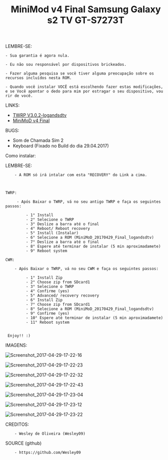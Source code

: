 ﻿---
title: MiniMod v4 Final Samsung Galaxy s2 TV GT-S7273T
---


LEMBRE-SE:

    - Sua garantia é agora nula.
	
    - Eu não sou responsável por dispositivos brickeados.
	
    - Fazer alguma pesquisa se você tiver alguma preocupação sobre os recursos incluídos nesta ROM.
	
    - Quando você instalar VOCÊ está escolhendo fazer estas modificações, e se Você apontar o dedo para mim por estragar o seu dispositivo, vou rir de você.

	
	
LINKS:

* [TWRP V3.0.2-logandsdtv](http://adf.ly/1mPeDR)
* [MiniMoD v4 Final]( )


BUGS:

   - Som de Chamada Sim 2
   - Keyboard (Fixado no Build do dia 29.04.2017)

   
Como instalar:


LEMBRE-SE:

        - A ROM só irá intalar com esta "RECOVERY" do Link a cima.
		
		

    TWRP:

         - Após Baixar o TWRP, vá no seu antigo TWRP e faça os seguintes passos:

             - 1° Install
             - 2° Selecione o TWRP 
             - 3° Deslize a barra até o final
             - 4° Reboot/ Reboot recovery
			 - 5° Install (Instalar)
			 - 6° Selecione a ROM (MiniMoD_20170429_Final_logandsdtv)
			 - 7° Deslize a barra até o final
			 - 8° Espere até terminar de instalar (5 min aproximadamete)
			 - 9° Reboot system

    CWM:

        - Após Baixar o TWRP, vá no seu CWM e faça os seguintes passos:

             - 1° Install Zip
             - 2° Choose zip from SDcard1
             - 3° Selecione o TWRP
             - 4° Confirme (yes)
             - 5° Advanced/ recovery recovery
			 - 6° Install Zip
			 - 7° Choose zip from SDcard1
			 - 8° Selecione a ROM (MiniMoD_20170429_Final_logandsdtv)
			 - 9° Confirme (yes)
			 - 10° Espere até terminar de instalar (5 min aproximadamete)
			 - 11° Reboot system


     Enjoy!! :)



IMAGENS:

 
![Screenshot_2017-04-29-17-22-16](https://github.com/Wesley09/Imagens/blob/master/Screenshot_2017-04-29-17-22-16.png)
	
![Screenshot_2017-04-29-17-22-23](https://github.com/Wesley09/Imagens/blob/master/Screenshot_2017-04-29-17-22-23.png)
	
![Screenshot_2017-04-29-17-22-32](https://github.com/Wesley09/Imagens/blob/master/Screenshot_2017-04-29-17-22-32.png)
	
![Screenshot_2017-04-29-17-22-43](https://github.com/Wesley09/Imagens/blob/master/Screenshot_2017-04-29-17-22-43.png)
	
![Screenshot_2017-04-29-17-23-04](https://github.com/Wesley09/Imagens/blob/master/Screenshot_2017-04-29-17-23-04.png)
	
![Screenshot_2017-04-29-17-23-12](https://github.com/Wesley09/Imagens/blob/master/Screenshot_2017-04-29-17-23-12.png)
	
![Screenshot_2017-04-29-17-23-22](https://github.com/Wesley09/Imagens/blob/master/Screenshot_2017-04-29-17-23-22.png)


CREDITOS:

        - Wesley de Oliveira (Wesley09)
	
	
SOURCE (github)

        - https://github.com/Wesley09

